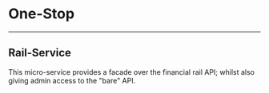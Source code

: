 
# One-Stop

---
## Rail-Service
This micro-service provides a facade over the financial rail API; whilst also
giving admin access to the "bare" API.
